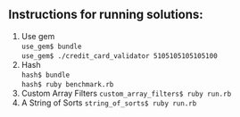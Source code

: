 ## Instructions for running solutions:

1. Use gem <br/>
`use_gem$ bundle` <br/>
`use_gem$ ./credit_card_validator 5105105105105100`
2. Hash <br/>
`hash$ bundle` <br/>
`hash$ ruby benchmark.rb`
3. Custom Array Filters
`custom_array_filters$ ruby run.rb`
4. A String of Sorts
`string_of_sorts$ ruby run.rb`
